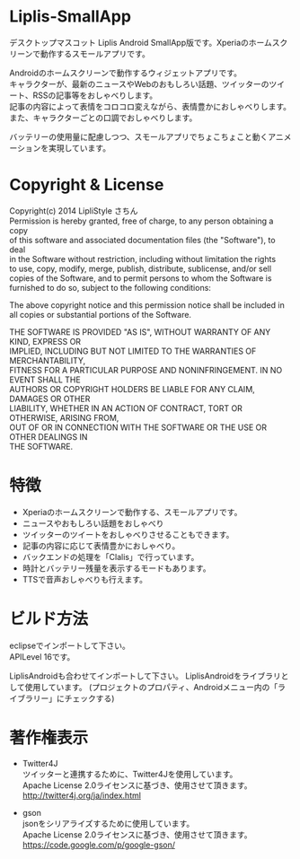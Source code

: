 Liplis-SmallApp
===============

デスクトップマスコット Liplis Android SmallApp版です。Xperiaのホームスクリーンで動作するスモールアプリです。 

Androidのホームスクリーンで動作するウィジェットアプリです。  
キャラクターが、最新のニュースやWebのおもしろい話題、ツイッターのツイート、RSSの記事等をおしゃべりします。  
記事の内容によって表情をコロコロ変えながら、表情豊かにおしゃべりします。  
また、キャラクターごとの口調でおしゃべりします。  
  
バッテリーの使用量に配慮しつつ、スモールアプリでちょこちょこと動くアニメーションを実現しています。  


Copyright & License
===================
Copyright(c) 2014 LipliStyle さちん  
  Permission is hereby granted, free of charge, to any person obtaining a copy  
  of this software and associated documentation files (the "Software"), to deal  
  in the Software without restriction, including without limitation the rights  
  to use, copy, modify, merge, publish, distribute, sublicense, and/or sell  
  copies of the Software, and to permit persons to whom the Software is  
  furnished to do so, subject to the following conditions:  
  
  The above copyright notice and this permission notice shall be included in  
  all copies or substantial portions of the Software.  
  
  THE SOFTWARE IS PROVIDED "AS IS", WITHOUT WARRANTY OF ANY KIND, EXPRESS OR  
  IMPLIED, INCLUDING BUT NOT LIMITED TO THE WARRANTIES OF MERCHANTABILITY,  
  FITNESS FOR A PARTICULAR PURPOSE AND NONINFRINGEMENT. IN NO EVENT SHALL THE  
  AUTHORS OR COPYRIGHT HOLDERS BE LIABLE FOR ANY CLAIM, DAMAGES OR OTHER  
  LIABILITY, WHETHER IN AN ACTION OF CONTRACT, TORT OR OTHERWISE, ARISING FROM,  
  OUT OF OR IN CONNECTION WITH THE SOFTWARE OR THE USE OR OTHER DEALINGS IN  
  THE SOFTWARE.  
  
  
特徴  
===================
* Xperiaのホームスクリーンで動作する、スモールアプリです。  
* ニュースやおもしろい話題をおしゃべり  
* ツイッターのツイートをおしゃべりさせることもできます。  
* 記事の内容に応じて表情豊かにおしゃべり。  
* バックエンドの処理を「Clalis」で行っています。  
* 時計とバッテリー残量を表示するモードもあります。  
* TTSで音声おしゃべりも行えます。  


ビルド方法
==========
eclipseでインポートして下さい。  
APILevel 16です。  

LiplisAndroidも合わせてインポートして下さい。
LiplisAndroidをライブラリとして使用しています。
(プロジェクトのプロパティ、Androidメニュー内の「ライブラリー」にチェックする)

著作権表示
==========
* Twitter4J  
ツイッターと連携するために、Twitter4Jを使用しています。  
Apache License 2.0ライセンスに基づき、使用させて頂きます。  
http://twitter4j.org/ja/index.html  

* gson  
jsonをシリアライズするために使用しています。  
Apache License 2.0ライセンスに基づき、使用させて頂きます。  
https://code.google.com/p/google-gson/  



